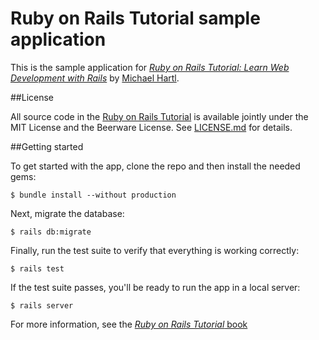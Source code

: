 # Ruby on Rails Tutorial sample application

This is the sample application for [*Ruby on Rails Tutorial: Learn Web Development with Rails*](https://www.railstutorial.org)
by [Michael Hartl](http://www.michaelhartl.com/).

##License

All source code in the [Ruby on Rails Tutorial](https://www.railstutorial.org)
is available jointly under the MIT License and the Beerware License. See [LICENSE.md](LICENSE.md) for details.

##Getting started

To get started with the app, clone the repo and then install the needed gems:

```
$ bundle install --without production
```

Next, migrate the database:

```
$ rails db:migrate
```

Finally, run the test suite to verify that everything is working correctly:

```
$ rails test
```

If the test suite passes, you'll be ready to run the app in a local server:

```
$ rails server
```

For more information, see the 
[*Ruby on Rails Tutorial* book](https://www.railstutorial.org/book)